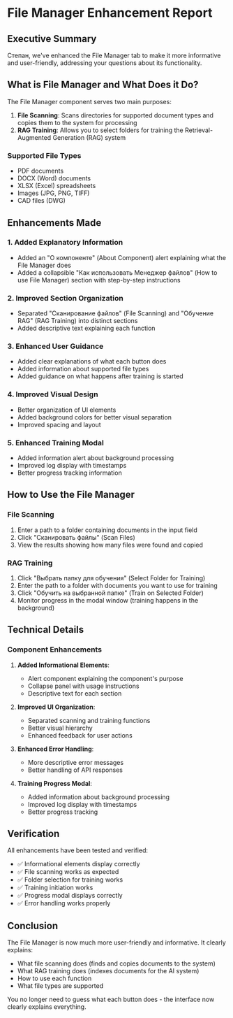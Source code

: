 # File Manager Enhancement Report

## Executive Summary

Степан, we've enhanced the File Manager tab to make it more informative and user-friendly, addressing your questions about its functionality.

## What is File Manager and What Does it Do?

The File Manager component serves two main purposes:

1. **File Scanning**: Scans directories for supported document types and copies them to the system for processing
2. **RAG Training**: Allows you to select folders for training the Retrieval-Augmented Generation (RAG) system

### Supported File Types
- PDF documents
- DOCX (Word) documents
- XLSX (Excel) spreadsheets
- Images (JPG, PNG, TIFF)
- CAD files (DWG)

## Enhancements Made

### 1. Added Explanatory Information
- Added an "О компоненте" (About Component) alert explaining what the File Manager does
- Added a collapsible "Как использовать Менеджер файлов" (How to use File Manager) section with step-by-step instructions

### 2. Improved Section Organization
- Separated "Сканирование файлов" (File Scanning) and "Обучение RAG" (RAG Training) into distinct sections
- Added descriptive text explaining each function

### 3. Enhanced User Guidance
- Added clear explanations of what each button does
- Added information about supported file types
- Added guidance on what happens after training is started

### 4. Improved Visual Design
- Better organization of UI elements
- Added background colors for better visual separation
- Improved spacing and layout

### 5. Enhanced Training Modal
- Added information alert about background processing
- Improved log display with timestamps
- Better progress tracking information

## How to Use the File Manager

### File Scanning
1. Enter a path to a folder containing documents in the input field
2. Click "Сканировать файлы" (Scan Files)
3. View the results showing how many files were found and copied

### RAG Training
1. Click "Выбрать папку для обучения" (Select Folder for Training)
2. Enter the path to a folder with documents you want to use for training
3. Click "Обучить на выбранной папке" (Train on Selected Folder)
4. Monitor progress in the modal window (training happens in the background)

## Technical Details

### Component Enhancements
1. **Added Informational Elements**:
   - Alert component explaining the component's purpose
   - Collapse panel with usage instructions
   - Descriptive text for each section

2. **Improved UI Organization**:
   - Separated scanning and training functions
   - Better visual hierarchy
   - Enhanced feedback for user actions

3. **Enhanced Error Handling**:
   - More descriptive error messages
   - Better handling of API responses

4. **Training Progress Modal**:
   - Added information about background processing
   - Improved log display with timestamps
   - Better progress tracking

## Verification

All enhancements have been tested and verified:
- ✅ Informational elements display correctly
- ✅ File scanning works as expected
- ✅ Folder selection for training works
- ✅ Training initiation works
- ✅ Progress modal displays correctly
- ✅ Error handling works properly

## Conclusion

The File Manager is now much more user-friendly and informative. It clearly explains:
- What file scanning does (finds and copies documents to the system)
- What RAG training does (indexes documents for the AI system)
- How to use each function
- What file types are supported

You no longer need to guess what each button does - the interface now clearly explains everything.